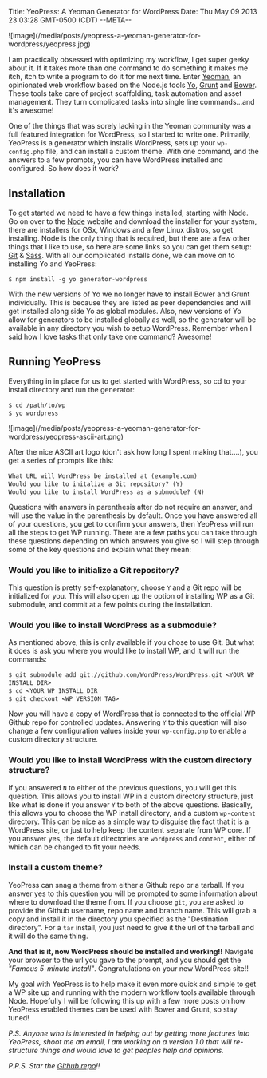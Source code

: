 Title: YeoPress: A Yeoman Generator for WordPress
Date: Thu May 09 2013 23:03:28 GMT-0500 (CDT)
--META--

<div class="media-right large">![image](/media/posts/yeopress-a-yeoman-generator-for-wordpress/yeopress.jpg)</div>

I am practically obsessed with optimizing my workflow, I get super geeky about it.  If it takes more than one command to do something it makes me itch, itch to write a program to do it for me next time.  Enter [Yeoman](http://yeoman.io/), an opinionated web workflow based on the Node.js tools [Yo](https://github.com/yeoman/yo), [Grunt](http://gruntjs.com/) and [Bower](https://github.com/bower/bower).  These tools take care of project scaffolding, task automation and asset management.  They turn complicated tasks into single line commands...and it's awesome!

One of the things that was sorely lacking in the Yeoman community was a full featured integration for WordPress, so I started to write one.  Primarily, YeoPress is a generator which installs WordPress, sets up your `wp-config.php` file, and can install a custom theme.  With one command, and the answers to a few prompts, you can have WordPress installed and configured.  So how does it work?

## Installation

To get started we need to have a few things installed, starting with Node.  Go on over to the [Node](http://nodejs.org/) website and download the installer for your system, there are installers for OSx, Windows and a few Linux distros, so get installing.  Node is the only thing that is required, but there are a few other things that I like to use, so here are some links so you can get them setup: [Git](http://git-scm.com/downloads) & [Sass](http://sass-lang.com/tutorial.html).  With all our complicated installs done, we can move on to installing Yo and YeoPress:

    $ npm install -g yo generator-wordpress

With the new versions of Yo we no longer have to install Bower and Grunt individually. This is because they are listed as peer dependencies and will get installed along side Yo as global modules.  Also, new versions of Yo allow for generators to be installed globally as well, so the generator will be available in any directory you wish to setup WordPress.  Remember when I said how I love tasks that only take one command?  Awesome!

## Running YeoPress

Everything in in place for us to get started with WordPress, so cd to your install directory and run the generator:

    $ cd /path/to/wp
	$ yo wordpress

<div class="media-right">![image](/media/posts/yeopress-a-yeoman-generator-for-wordpress/yeopress-ascii-art.png)</div>

After the nice ASCII art logo (don't ask how long I spent making that....), you get a series of prompts like this:

    What URL will WordPress be installed at (example.com)
    Would you like to initalize a Git repository? (Y)
    Would you like to install WordPress as a submodule? (N)

Questions with answers in parenthesis after do not require an answer, and will use the value in the parenthesis by default.  Once you have answered all of your questions, you get to confirm your answers, then YeoPress will run all the steps to get WP running.  There are a few paths you can take through these questions depending on which answers you give so I will step through some of the key questions and explain what they mean:

### Would you like to initialize a Git repository?

This question is pretty self-explanatory, choose `Y` and a Git repo will be initialized for you.  This will also open up the option of installing WP as a Git submodule, and commit at a few points during the installation.

### Would you like to install WordPress as a submodule?

As mentioned above, this is only available if you chose to use Git.  But what it does is ask you where you would like to install WP, and it will run the commands:

    $ git submodule add git://github.com/WordPress/WordPress.git <YOUR WP INSTALL DIR>
	$ cd <YOUR WP INSTALL DIR
	$ git checkout <WP VERSION TAG>

Now you will have a copy of WordPress that is connected to the official WP Github repo for controlled updates.  Answering `Y` to this question will also change a few configuration values inside your `wp-config.php` to enable a custom directory structure.

### Would you like to install WordPress with the custom directory structure?

If you answered `N` to either of the previous questions, you will get this question.  This allows you to install WP in a custom directory structure, just like what is done if you answer `Y` to both of the above questions.  Basically, this allows you to choose the WP install directory, and a custom `wp-content` directory.  This can be nice as a simple way to disguise the fact that it is a WordPress site, or just to help keep the content separate from WP core.  If you answer yes, the default directories are `wordpress` and `content`, either of which can be changed to fit your needs.

### Install a custom theme?

YeoPress can snag a theme from either a Github repo or a tarball.  If you answer yes to this question you will be prompted to some information about where to download the theme from.  If you choose `git`, you are asked to provide the Github username, repo name and branch name.  This will grab a copy and install it in the directory you specified as the "Destination directory".  For a `tar` install, you just need to give it the url of the tarball and it will do the same thing.

**And that is it, now WordPress should be installed and working!!**  Navigate your browser to the url you gave to the prompt, and you should get the *"Famous 5-minute Install"*.  Congratulations on your new WordPress site!!

My goal with YeoPress is to help make it even more quick and simple to get a WP site up and running with the modern workflow tools available through Node.  Hopefully I will be following this up with a few more posts on how YeoPress enabled themes can be used with Bower and Grunt, so stay tuned!

*P.S. Anyone who is interested in helping out by getting more features into YeoPress, shoot me an email, I am working on a version 1.0 that will re-structure things and would love to get peoples help and opinions.*

*P.P.S. Star the [Github repo](https://github.com/wesleytodd/YeoPress)!!*
